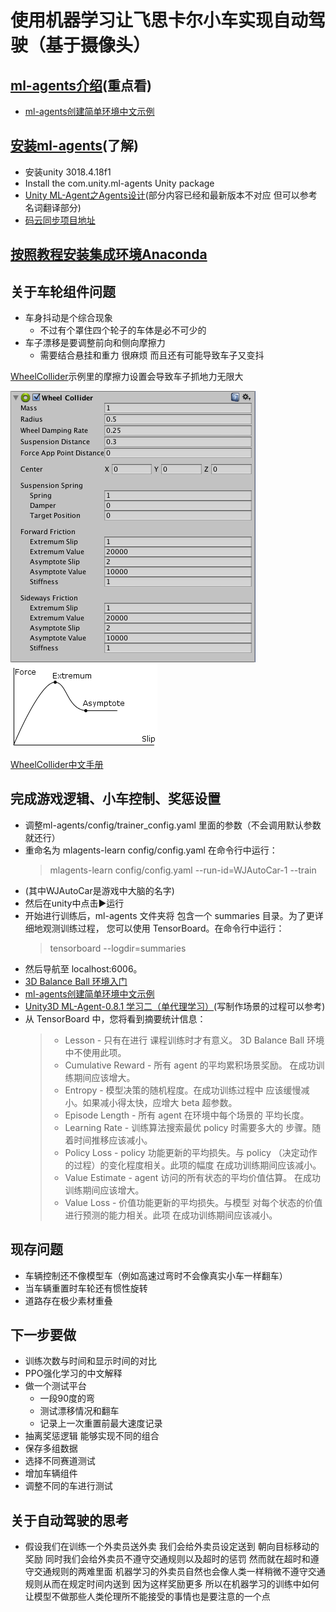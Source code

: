 # 使用机器学习让飞思卡尔小车实现自动驾驶（基于摄像头）

## [ml-agents介绍](https://github.com/Unity-Technologies/ml-agents/blob/latest_release/docs/localized/zh-CN/docs/ML-Agents-Overview.md)(重点看)

- [ml-agents创建简单环境中文示例](https://github.com/Unity-Technologies/ml-agents/blob/master/docs/localized/zh-CN/docs/Learning-Environment-Create-New.md)

## [安装ml-agents](https://github.com/Unity-Technologies/ml-agents/blob/788a34786094e974c1637f08a709640f72e1c755/docs/Installation.md)(了解)

- 安装unity 3018.4.18f1
- Install the com.unity.ml-agents Unity package
- [Unity ML-Agent之Agents设计](https://www.jianshu.com/p/6d40059a3454)(部分内容已经和最新版本不对应 但可以参考名词翻译部分)
- [码云同步项目地址](https://gitee.com/mirrors/Unity-ML-Agents)

## [按照教程安装集成环境Anaconda](https://github.com/Unity-Technologies/ml-agents/blob/788a34786094e974c1637f08a709640f72e1c755/docs/Installation-Anaconda-Windows.md)

## 关于车轮组件问题

- 车身抖动是个综合现象
  - 不过有个罩住四个轮子的车体是必不可少的
- 车子漂移是要调整前向和侧向摩擦力
  - 需要结合悬挂和重力 很麻烦 而且还有可能导致车子又变抖

[WheelCollider](https://docs.unity3d.com/Manual/class-WheelCollider.html)示例里的摩擦力设置会导致车子抓地力无限大

![Inspector-WheelCollider2_demo.png](https://github.com/SSB4455/WJAutoCar/blob/master/doc/Inspector-WheelCollider2_demo.png)
![WheelFrictionCurve.png](https://github.com/SSB4455/WJAutoCar/blob/master/doc/WheelFrictionCurve.png)

[WheelCollider中文手册](http://docs.manew.com/Components/107.html)

## 完成游戏逻辑、小车控制、奖惩设置

- 调整ml-agents/config/trainer_config.yaml 里面的参数（不会调用默认参数就还行）
- 重命名为 mlagents-learn config/config.yaml 在命令行中运行：
  > mlagents-learn config/config.yaml --run-id=WJAutoCar-1 --train
- (其中WJAutoCar是游戏中大脑的名字)
- 然后在unity中点击▶️运行
- 开始进行训练后，ml-agents 文件夹将 包含一个 summaries 目录。为了更详细地观测训练过程， 您可以使用 TensorBoard。在命令行中运行：
  > tensorboard --logdir=summaries
- 然后导航至 localhost:6006。
- [3D Balance Ball 环境入门](https://github.com/Unity-Technologies/ml-agents/blob/master/docs/localized/zh-CN/docs/Getting-Started-with-Balance-Ball.md)
- [ml-agents创建简单环境中文示例](https://github.com/Unity-Technologies/ml-agents/blob/master/docs/localized/zh-CN/docs/Learning-Environment-Create-New.md)
- [Unity3D ML-Agent-0.8.1 学习二（单代理学习）](https://blog.csdn.net/wangwei19871103/article/details/90345542)(写制作场景的过程可以参考)
- 从 TensorBoard 中，您将看到摘要统计信息：
  >
  >- Lesson - 只有在进行 课程训练时才有意义。 3D Balance Ball 环境中不使用此项。
  >- Cumulative Reward - 所有 agent 的平均累积场景奖励。 在成功训练期间应该增大。
  >- Entropy - 模型决策的随机程度。在成功训练过程中 应该缓慢减小。如果减小得太快，应增大 beta 超参数。
  >- Episode Length - 所有 agent 在环境中每个场景的 平均长度。
  >- Learning Rate - 训练算法搜索最优 policy 时需要多大的 步骤。随着时间推移应该减小。
  >- Policy Loss - policy 功能更新的平均损失。与 policy （决定动作的过程）的变化程度相关。此项的幅度 在成功训练期间应该减小。
  >- Value Estimate - agent 访问的所有状态的平均价值估算。 在成功训练期间应该增大。
  >- Value Loss - 价值功能更新的平均损失。与模型 对每个状态的价值进行预测的能力相关。此项 在成功训练期间应该减小。

## 现存问题

- 车辆控制还不像模型车（例如高速过弯时不会像真实小车一样翻车）
- 当车辆重置时车轮还有惯性旋转
- 道路存在极少素材重叠

## 下一步要做

- 训练次数与时间和显示时间的对比
- PPO强化学习的中文解释
- 做一个测试平台
  - 一段90度的弯
  - 测试漂移情况和翻车
  - 记录上一次重置前最大速度记录
- 抽离奖惩逻辑 能够实现不同的组合
- 保存多组数据
- 选择不同赛道测试
- 增加车辆组件
- 调整不同的车进行测试

## 关于自动驾驶的思考

- 假设我们在训练一个外卖员送外卖 我们会给外卖员设定送到 朝向目标移动的奖励 同时我们会给外卖员不遵守交通规则以及超时的惩罚
  然而就在超时和遵守交通规则的两难里面 机器学习的外卖员自然也会像人类一样稍微不遵守交通规则从而在规定时间内送到 因为这样奖励更多
  所以在机器学习的训练中如何让模型不做那些人类伦理所不能接受的事情也是要注意的一个点